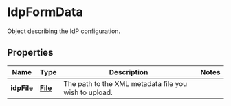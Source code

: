 

# IdpFormData

Object describing the IdP configuration.
## Properties

Name | Type | Description | Notes
------------ | ------------- | ------------- | -------------
**idpFile** | [**File**](File.md) | The path to the XML metadata file you wish to upload. | 



